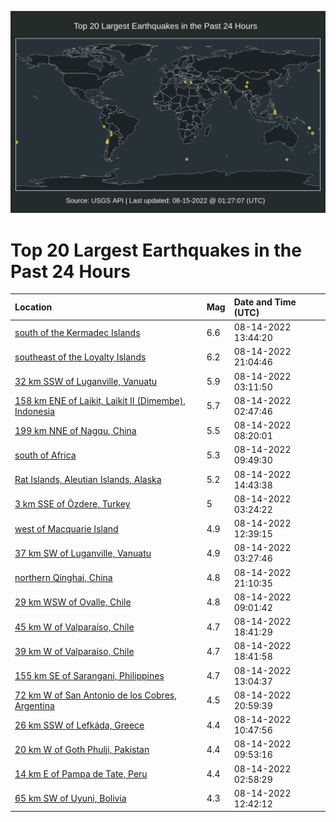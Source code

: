 ![Map](./map.png)

# Top 20 Largest Earthquakes in the Past 24 Hours

| Location | Mag | Date and Time (UTC) |
|:---|:---|:---|
| [south of the Kermadec Islands](https://earthquake.usgs.gov/earthquakes/eventpage/us6000iasi) | 6.6 | 08-14-2022 13:44:20 |
| [southeast of the Loyalty Islands](https://earthquake.usgs.gov/earthquakes/eventpage/us6000iav7) | 6.2 | 08-14-2022 21:04:46 |
| [32 km SSW of Luganville, Vanuatu](https://earthquake.usgs.gov/earthquakes/eventpage/us6000ianq) | 5.9 | 08-14-2022 03:11:50 |
| [158 km ENE of Laikit, Laikit II (Dimembe), Indonesia](https://earthquake.usgs.gov/earthquakes/eventpage/us6000iamw) | 5.7 | 08-14-2022 02:47:46 |
| [199 km NNE of Nagqu, China](https://earthquake.usgs.gov/earthquakes/eventpage/us6000iaqi) | 5.5 | 08-14-2022 08:20:01 |
| [south of Africa](https://earthquake.usgs.gov/earthquakes/eventpage/us6000iaqz) | 5.3 | 08-14-2022 09:49:30 |
| [Rat Islands, Aleutian Islands, Alaska](https://earthquake.usgs.gov/earthquakes/eventpage/us6000iatg) | 5.2 | 08-14-2022 14:43:38 |
| [3 km SSE of Özdere, Turkey](https://earthquake.usgs.gov/earthquakes/eventpage/us6000ianw) | 5 | 08-14-2022 03:24:22 |
| [west of Macquarie Island](https://earthquake.usgs.gov/earthquakes/eventpage/us6000ias9) | 4.9 | 08-14-2022 12:39:15 |
| [37 km SW of Luganville, Vanuatu](https://earthquake.usgs.gov/earthquakes/eventpage/us6000iap6) | 4.9 | 08-14-2022 03:27:46 |
| [northern Qinghai, China](https://earthquake.usgs.gov/earthquakes/eventpage/us6000iav9) | 4.8 | 08-14-2022 21:10:35 |
| [29 km WSW of Ovalle, Chile](https://earthquake.usgs.gov/earthquakes/eventpage/us6000iaqm) | 4.8 | 08-14-2022 09:01:42 |
| [45 km W of Valparaíso, Chile](https://earthquake.usgs.gov/earthquakes/eventpage/us6000iaui) | 4.7 | 08-14-2022 18:41:29 |
| [39 km W of Valparaíso, Chile](https://earthquake.usgs.gov/earthquakes/eventpage/us6000iauj) | 4.7 | 08-14-2022 18:41:58 |
| [155 km SE of Sarangani, Philippines](https://earthquake.usgs.gov/earthquakes/eventpage/us6000iasb) | 4.7 | 08-14-2022 13:04:37 |
| [72 km W of San Antonio de los Cobres, Argentina](https://earthquake.usgs.gov/earthquakes/eventpage/us6000iav5) | 4.5 | 08-14-2022 20:59:39 |
| [26 km SSW of Lefkáda, Greece](https://earthquake.usgs.gov/earthquakes/eventpage/us6000iarq) | 4.4 | 08-14-2022 10:47:56 |
| [20 km W of Goth Phulji, Pakistan](https://earthquake.usgs.gov/earthquakes/eventpage/us6000iar0) | 4.4 | 08-14-2022 09:53:16 |
| [14 km E of Pampa de Tate, Peru](https://earthquake.usgs.gov/earthquakes/eventpage/us6000iamx) | 4.4 | 08-14-2022 02:58:29 |
| [65 km SW of Uyuni, Bolivia](https://earthquake.usgs.gov/earthquakes/eventpage/us6000ias8) | 4.3 | 08-14-2022 12:42:12 |

